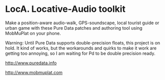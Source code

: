 # LocA. Locative-Audio toolkit
Make a position-aware audio-walk, GPS-soundscape, local tourist guide or urban game with these Pure Data patches and authoring tool using MobMuPlat on your phone.

Warning: Until Pure Data supports double-precision floats, this project is on hold. It kind of works, but the workarounds and quirks to make it work are getting too annoying, so I am waiting for Pd to be double precision ready.


http://www.puredata.info

http://www.mobmuplat.com
